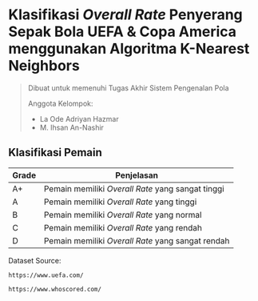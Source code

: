 # Klasifikasi *Overall Rate* Penyerang Sepak Bola UEFA & Copa America menggunakan Algoritma K-Nearest Neighbors
> Dibuat untuk memenuhi Tugas Akhir Sistem Pengenalan Pola
>
> Anggota Kelompok:
> - La Ode Adriyan Hazmar
> - M. Ihsan An-Nashir

## Klasifikasi Pemain

| Grade         | Penjelasan    |
| ------------- | ------------- |
| A+  | Pemain memiliki *Overall Rate* yang sangat tinggi  |
| A  | Pemain memiliki *Overall Rate* yang tinggi  |
| B  | Pemain memiliki *Overall Rate* yang normal  |
| C  | Pemain memiliki *Overall Rate* yang rendah  |
| D  | Pemain memiliki *Overall Rate* yang sangat rendah  |

Dataset Source:
```
https://www.uefa.com/
```
```
https://www.whoscored.com/
```

